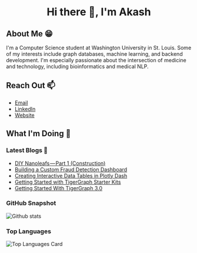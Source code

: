 <link rel="stylesheet" href="https://cdn.jsdelivr.net/gh/devicons/devicon@master/devicon.min.css">
<h1 align="center">
  <b>Hi there 👋, I'm Akash </b><br>
</h1>

## About Me 😁
I'm a Computer Science student at Washington University in St. Louis. Some of my interests include graph databases, machine learning, and backend development. I'm especially passionate about the intersection of medicine and technology, including bioinformatics and medical NLP.

## Reach Out 📫

- [Email](mailto:akash.kaul@wustl.edu)
- [LinkedIn](https://www.linkedin.com/in/akash-kaul-6a8063194/)
- [Website](https://akashkaul.com)

<!--
**akash-kaul/akash-kaul** is a ✨ _special_ ✨ repository because its `README.md` (this file) appears on your GitHub profile.

Here are some ideas to get you started:

- 🔭 I’m currently working on ...
- 🌱 I’m currently learning ...
- 👯 I’m looking to collaborate on ...
- 🤔 I’m looking for help with ...
- 💬 Ask me about ...
- 📫 How to reach me: ...
- 😄 Pronouns: ...
- ⚡ Fun fact: ...
-->

## What I'm Doing 🚀

### Latest Blogs 📝
<!-- BLOG-POST-LIST:START -->
- [DIY Nanoleafs — Part 1 (Construction)](https://medium.com/nerd-for-tech/diy-nanoleafs-part-1-construction-d17ccf6d606c?source=rss-fc0227505fc6------2)
- [Building a Custom Fraud Detection Dashboard](https://towardsdatascience.com/building-a-custom-fraud-detection-dashboard-1a91bfc62111?source=rss-fc0227505fc6------2)
- [Creating Interactive Data Tables in Plotly Dash](https://towardsdatascience.com/creating-interactive-data-tables-in-plotly-dash-6d371de0942b?source=rss-fc0227505fc6------2)
- [Getting Started with TigerGraph Starter Kits](https://medium.com/@akash_kaul/getting-started-with-tigergraph-starter-kits-5a4d8ddac974?source=rss-fc0227505fc6------2)
- [Getting Started With TigerGraph 3.0](https://medium.com/swlh/getting-started-with-tigergraph-3-0-4aac0ca4fb3d?source=rss-fc0227505fc6------2)
<!-- BLOG-POST-LIST:END -->

### GitHub Snapshot

![Github stats](https://github-readme-stats.vercel.app/api?username=akash-kaul&theme=synthwave&show_icons=true&count_private=true)

### Top Languages

![Top Languages Card](https://github-readme-stats.vercel.app/api/top-langs/?username=akash-kaul&layout=compact)
